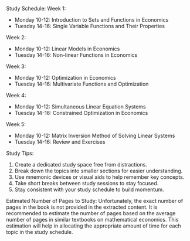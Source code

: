 Study Schedule:
Week 1:
- Monday 10-12: Introduction to Sets and Functions in Economics
- Tuesday 14-16: Single Variable Functions and Their Properties

Week 2:
- Monday 10-12: Linear Models in Economics
- Tuesday 14-16: Non-linear Functions in Economics

Week 3:
- Monday 10-12: Optimization in Economics
- Tuesday 14-16: Multivariate Functions and Optimization

Week 4:
- Monday 10-12: Simultaneous Linear Equation Systems
- Tuesday 14-16: Constrained Optimization in Economics

Week 5:
- Monday 10-12: Matrix Inversion Method of Solving Linear Systems
- Tuesday 14-16: Review and Exercises

Study Tips:
1. Create a dedicated study space free from distractions.
2. Break down the topics into smaller sections for easier understanding.
3. Use mnemonic devices or visual aids to help remember key concepts.
4. Take short breaks between study sessions to stay focused.
5. Stay consistent with your study schedule to build momentum.

Estimated Number of Pages to Study:
Unfortunately, the exact number of pages in the book is not provided in the extracted content. It is recommended to estimate the number of pages based on the average number of pages in similar textbooks on mathematical economics. This estimation will help in allocating the appropriate amount of time for each topic in the study schedule.